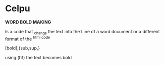 # Celpu
<!DUCTYPE! html>
<html>
<head>
   <b>WORD BOLD MAKING</b>
</head>
<body>
<p>Is a code that  <sub>change</sub> the text into the Line of a word document
or a different format of the <sup>html code</sup>
</p>
<p>[bold],{sub,sup,}</p>
<p>using (h1) the text becomes bold</p>
</body>
</html>
